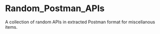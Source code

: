 # Random_Postman_APIs
A collection of random APIs in extracted Postman format for miscellanous items.
